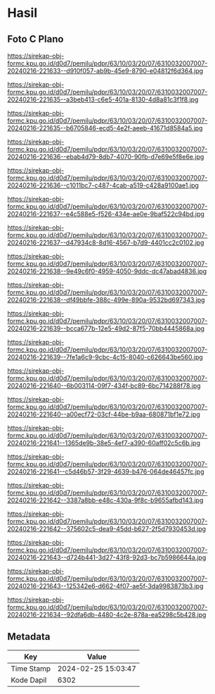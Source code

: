 # Hasil

## Foto C Plano

https://sirekap-obj-formc.kpu.go.id/d0d7/pemilu/pdpr/63/10/03/20/07/6310032007007-20240216-221633--d910f057-ab9b-45e9-8790-e04812f6d364.jpg

https://sirekap-obj-formc.kpu.go.id/d0d7/pemilu/pdpr/63/10/03/20/07/6310032007007-20240216-221635--a3beb413-c6e5-401a-8130-4d8a81c3f1f8.jpg

https://sirekap-obj-formc.kpu.go.id/d0d7/pemilu/pdpr/63/10/03/20/07/6310032007007-20240216-221635--b6705846-ecd5-4e2f-aeeb-41671d8584a5.jpg

https://sirekap-obj-formc.kpu.go.id/d0d7/pemilu/pdpr/63/10/03/20/07/6310032007007-20240216-221636--ebab4d79-8db7-4070-90fb-d7e69e5f8e6e.jpg

https://sirekap-obj-formc.kpu.go.id/d0d7/pemilu/pdpr/63/10/03/20/07/6310032007007-20240216-221636--c1011bc7-c487-4cab-a519-c428a9100ae1.jpg

https://sirekap-obj-formc.kpu.go.id/d0d7/pemilu/pdpr/63/10/03/20/07/6310032007007-20240216-221637--e4c588e5-f526-434e-ae0e-9baf522c94bd.jpg

https://sirekap-obj-formc.kpu.go.id/d0d7/pemilu/pdpr/63/10/03/20/07/6310032007007-20240216-221637--d47934c8-8d16-4567-b7d9-4401cc2c0102.jpg

https://sirekap-obj-formc.kpu.go.id/d0d7/pemilu/pdpr/63/10/03/20/07/6310032007007-20240216-221638--9e49c6f0-4959-4050-9ddc-dc47abad4836.jpg

https://sirekap-obj-formc.kpu.go.id/d0d7/pemilu/pdpr/63/10/03/20/07/6310032007007-20240216-221638--df49bbfe-388c-499e-890a-9532bd697343.jpg

https://sirekap-obj-formc.kpu.go.id/d0d7/pemilu/pdpr/63/10/03/20/07/6310032007007-20240216-221639--bcca677b-12e5-49d2-87f5-70bb4445868a.jpg

https://sirekap-obj-formc.kpu.go.id/d0d7/pemilu/pdpr/63/10/03/20/07/6310032007007-20240216-221639--7fe1a6c9-9cbc-4c15-8040-c626643be560.jpg

https://sirekap-obj-formc.kpu.go.id/d0d7/pemilu/pdpr/63/10/03/20/07/6310032007007-20240216-221640--6b003114-09f7-434f-bc89-6bc714288f78.jpg

https://sirekap-obj-formc.kpu.go.id/d0d7/pemilu/pdpr/63/10/03/20/07/6310032007007-20240216-221640--a00ecf72-03cf-44be-b9aa-680871bf1e72.jpg

https://sirekap-obj-formc.kpu.go.id/d0d7/pemilu/pdpr/63/10/03/20/07/6310032007007-20240216-221641--1365de9b-38e5-4ef7-a390-60aff02c5c6b.jpg

https://sirekap-obj-formc.kpu.go.id/d0d7/pemilu/pdpr/63/10/03/20/07/6310032007007-20240216-221641--c5d46b57-3f29-4639-b476-064de46457fc.jpg

https://sirekap-obj-formc.kpu.go.id/d0d7/pemilu/pdpr/63/10/03/20/07/6310032007007-20240216-221642--3387a8bb-e48c-430a-9f8c-b9655afbd143.jpg

https://sirekap-obj-formc.kpu.go.id/d0d7/pemilu/pdpr/63/10/03/20/07/6310032007007-20240216-221642--375602c5-dea9-45dd-b627-2f5d7930453d.jpg

https://sirekap-obj-formc.kpu.go.id/d0d7/pemilu/pdpr/63/10/03/20/07/6310032007007-20240216-221643--d724b441-3d27-43f8-92d3-bc7b5986644a.jpg

https://sirekap-obj-formc.kpu.go.id/d0d7/pemilu/pdpr/63/10/03/20/07/6310032007007-20240216-221643--125342e6-d662-4f07-ae5f-3da9983873b3.jpg

https://sirekap-obj-formc.kpu.go.id/d0d7/pemilu/pdpr/63/10/03/20/07/6310032007007-20240216-221634--92dfa6db-4480-4c2e-878a-ea5298c5b428.jpg


## Metadata

| Key        | Value               |
| ---------- | ------------------- |
| Time Stamp | 2024-02-25 15:03:47 |
| Kode Dapil | 6302                |



